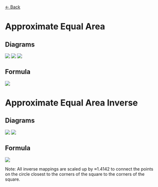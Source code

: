 [<- Back](https://github.com/Kuuuube/Circular_Area/blob/main/wiki/mappings_index.md)

# Approximate Equal Area

## Diagrams
![](https://raw.githubusercontent.com/Kuuuube/Circular_Area/main/wiki/images/mappings/square_approximate_equal_area_circle_grid_thick_checkerboard.png)
![](https://raw.githubusercontent.com/Kuuuube/Circular_Area/main/wiki/images/mappings/square_approximate_equal_area_square_grid_thick_checkerboard.png)
![](https://raw.githubusercontent.com/Kuuuube/Circular_Area/main/wiki/images/mappings/square_approximate_equal_area_dot_grid_circle_rgb_gradient_circle.png)

## Formula
![](https://raw.githubusercontent.com/Kuuuube/Circular_Area/main/wiki/images/formulas/approximate_equal_area_formula.png)




# Approximate Equal Area Inverse

## Diagrams
![](https://raw.githubusercontent.com/Kuuuube/Circular_Area/main/wiki/images/mappings/circle_approximate_equal_area_square_grid_circle_thick_checkerboard.png)
![](https://raw.githubusercontent.com/Kuuuube/Circular_Area/main/wiki/images/mappings/circle_approximate_equal_area_dot_grid_square_rgb_gradient.png)

## Formula
![](https://raw.githubusercontent.com/Kuuuube/Circular_Area/main/wiki/images/formulas/approximate_equal_area_inverse_formula.png)

Note: All inverse mappings are scaled up by ≈1.4142 to connect the points on the circle closest to the corners of the square to the corners of the square.
